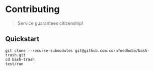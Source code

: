 # Contributing

> Service guarantees citizenship!

## Quickstart

```shell
git clone --recurse-submodules git@github.com:cornfeedhobo/bash-trash.git
cd bash-trash
test/run
```
